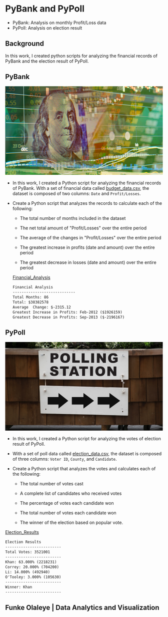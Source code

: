 # PyBank and PyPoll

* PyBank: Analysis on monthly Profit/Loss data
* PyPoll: Analysis on election result

## Background

In this work, I created python scripts for analyzing the financial records of PyBank and the election result of PyPoll.


## PyBank

![Revenue](Images/revenue-per-lead.png)

* In this work, I created a Python script for analyzing the financial records of PyBank. With a set of financial data called [budget_data.csv](PyBank/Resources/budget_data.csv), the dataset is composed of two columns: `Date` and `Profit/Losses`. 

* Create a Python script that analyzes the records to calculate each of the following:

  * The total number of months included in the dataset

  * The net total amount of "Profit/Losses" over the entire period

  * The average of the changes in "Profit/Losses" over the entire period

  * The greatest increase in profits (date and amount) over the entire period

  * The greatest decrease in losses (date and amount) over the entire period

  [Financial_Analysis](https://github.com/ofunkey/python-challenge/blob/master/PyBank/Output/budget_data.txt)

  ```text
  Financial Analysis
  ----------------------------
  Total Months: 86
  Total: $38382578
  Average  Change: $-2315.12
  Greatest Increase in Profits: Feb-2012 ($1926159)
  Greatest Decrease in Profits: Sep-2013 ($-2196167)
  ```


## PyPoll

![Vote_Counting](Images/Vote_counting.png)

* In this work, I created a Python script for analyzing the votes of election result of PyPoll.

* With a set of poll data called [election_data.csv](PyPoll/Resources/election_data.csv), the dataset is composed of three columns: `Voter ID`, `County`, and `Candidate`. 

* Create a Python script that analyzes the votes and calculates each of the following:

  * The total number of votes cast

  * A complete list of candidates who received votes

  * The percentage of votes each candidate won

  * The total number of votes each candidate won

  * The winner of the election based on popular vote.

 [Election_Results](https://github.com/ofunkey/python-challenge/blob/master/PyPoll/Output/election_data.txt)

  ```text
  Election Results
  -------------------------
  Total Votes: 3521001
  -------------------------
  Khan: 63.000% (2218231)
  Correy: 20.000% (704200)
  Li: 14.000% (492940)
  O'Tooley: 3.000% (105630)
  -------------------------
  Winner: Khan
  -------------------------
  ```




## Funke Olaleye | Data Analytics and Visualization


